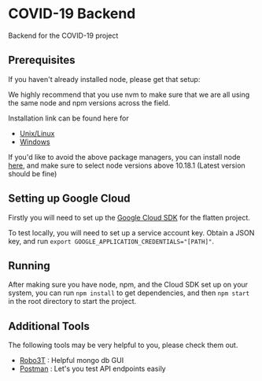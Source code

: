 # COVID-19 Backend

Backend for the COVID-19 project

## Prerequisites

If you haven't already installed node, please get that setup:

We highly recommend that you use nvm to make sure that we are all using the same node and npm versions across the field.

Installation link can be found here for

- [Unix/Linux](https://github.com/nvm-sh/nvm)
- [Windows](https://github.com/coreybutler/nvm-windows)

If you'd like to avoid the above package managers, you can install node [here](https://nodejs.org/en/download/releases/), and make sure to select node versions above 10.18.1 (Latest version should be fine)

## Setting up Google Cloud

Firstly you will need to set up the [Google Cloud SDK](https://cloud.google.com/sdk/docs/quickstarts) for the flatten project.

To test locally, you will need to set up a service account key. Obtain a JSON key, and run `export GOOGLE_APPLICATION_CREDENTIALS="[PATH]"`.

## Running

After making sure you have node, npm, and the Cloud SDK set up on your system, you can run `npm install` to get dependencies, and then `npm start` in the root directory to start the project.

## Additional Tools

The following tools may be very helpful to you, please check them out.

- [Robo3T](https://robomongo.org/) : Helpful mongo db GUI
- [Postman](https://www.postman.com/) : Let's you test API endpoints easily
